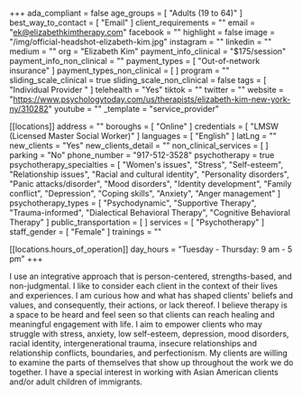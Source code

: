 +++
ada_compliant = false
age_groups = [ "Adults (19 to 64)" ]
best_way_to_contact = [ "Email" ]
client_requirements = ""
email = "ek@elizabethkimtherapy.com"
facebook = ""
highlight = false
image = "/img/official-headshot-elizabeth-kim.jpg"
instagram = ""
linkedin = ""
medium = ""
org = "Elizabeth Kim"
payment_info_clinical = "$175/session"
payment_info_non_clinical = ""
payment_types = [ "Out-of-network insurance" ]
payment_types_non_clinical = [ ]
program = ""
sliding_scale_clinical = true
sliding_scale_non_clinical = false
tags = [ "Individual Provider " ]
telehealth = "Yes"
tiktok = ""
twitter = ""
website = "https://www.psychologytoday.com/us/therapists/elizabeth-kim-new-york-ny/310282"
youtube = ""
_template = "service_provider"

[[locations]]
address = ""
boroughs = [ "Online" ]
credentials = [ "LMSW (Licensed Master Social Worker)" ]
languages = [ "English" ]
latLng = ""
new_clients = "Yes"
new_clients_detail = ""
non_clinical_services = [ ]
parking = "No"
phone_number = "917-512-3528"
psychotherapy = true
psychotherapy_specialties = [
  "Women's issues",
  "Stress",
  "Self-esteem",
  "Relationship issues",
  "Racial and cultural identity",
  "Personality disorders",
  "Panic attacks/disorder",
  "Mood disorders",
  "Identity development",
  "Family conflict",
  "Depression",
  "Coping skills",
  "Anxiety",
  "Anger management"
]
psychotherapy_types = [
  "Psychodynamic",
  "Supportive Therapy",
  "Trauma-informed",
  "Dialectical Behavioral Therapy",
  "Cognitive Behavioral Therapy"
]
public_transportation = [ ]
services = [ "Psychotherapy" ]
staff_gender = [ "Female" ]
trainings = ""

  [[locations.hours_of_operation]]
  day_hours = "Tuesday - Thursday: 9 am - 5 pm"
+++

I use an integrative approach that is person-centered, strengths-based, and non-judgmental. I like to consider each client in the context of their lives and experiences. I am curious how and what has shaped clients' beliefs and values, and consequently, their actions, or lack thereof. I believe therapy is a space to be heard and feel seen so that clients can reach healing and meaningful engagement with life. I aim to empower clients who may struggle with stress, anxiety, low self-esteem, depression, mood disorders, racial identity, intergenerational trauma, insecure relationships and relationship conflicts, boundaries, and perfectionism. My clients are willing to examine the parts of themselves that show up throughout the work we do together. I have a special interest in working with Asian American clients and/or adult children of immigrants.
